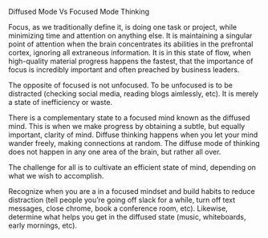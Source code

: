 Diffused Mode Vs Focused Mode Thinking

Focus, as we traditionally define it, is doing one task or project, while
minimizing time and attention on anything else. It is maintaining a singular
point of attention when the brain concentrates its abilities in the prefrontal
cortex, ignoring all extraneous information. It is in this state of flow, when
high-quality material progress happens the fastest, that the importance of
focus is incredibly important and often preached by business leaders.

The opposite of focused is not unfocused. To be unfocused is to be distracted
(checking social media, reading blogs aimlessly, etc). It is merely a state of
inefficiency or waste.

There is a complementary state to a focused mind known as the diffused mind.
This is when we make progress by obtaining a subtle, but equally important,
clarity of mind. Diffuse thinking happens when you let your mind wander freely,
making connections at random. The diffuse mode of thinking does not happen in
any one area of the brain, but rather all over.

The challenge for all is to cultivate an efficient state of mind, depending on
what we wish to accomplish.

Recognize when you are a in a focused mindset and build habits to reduce
distraction (tell people you’re going off slack for a while, turn off text
messages, close chrome, book a conference room, etc). Likewise, determine what
helps you get in the diffused state (music, whiteboards, early mornings, etc).
